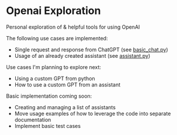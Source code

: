 # Openai Exploration
Personal exploration of &amp; helpful tools for using OpenAI

The following use cases are implemented:
- Single request and response from ChatGPT (see [basic_chat.py](openai_exploration/basic_chat.py))
- Usage of an already created assistant (see [assistant.py](openai_exploration/assistant.py))

Use cases I'm planning to explore next:
- Using a custom GPT from python
- How to use a custom GPT from an assistant

Basic implementation coming soon:
- Creating and managing a list of assistants
- Move usage examples of how to leverage the code into separate documentation
- Implement basic test cases